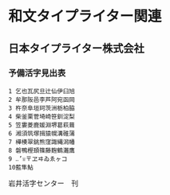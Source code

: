 # 和文タイプライター関連
## 日本タイプライター株式会社
### 予備活字見出表
```
1 乞也瓦尻旦辻仙伊臼旭
2 牟那阪邑李芦阿宛函岡
3 杵奈阜垣珂茨洲栃柏脇
4 柴釜栗菅埼崎笹釧淀梨
5 笠婁菱鹿媛淵堺葛萩葺
6 湘須筑塚揖猿幌溝碓蒲
7 樺楱翠銚熊窪諏縄潟幡
8 磐鴨樫頚篠藤麴鶴灘鷹
9 ‥’☏〒ヱヰゐゑヶコ
10藍隼鮎
```

岩井活字センター　刊
